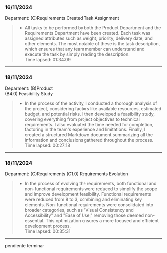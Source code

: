 ### 16/11/2024
Deparment: (C)Requirements
Created Task Assignment
>- All tasks to be performed by both the Product Department and the Requirements Department have been created. Each task was assigned attributes such as weight, priority, delivery date, and other elements. The most notable of these is the task description, which ensures that any team member can understand and execute the task by simply reading the description.  
Time lapsed: 01:34:09
---
### 18/11/2024
Deparment: (B)Product  
(B4.0) Feasibility Study
>- In the process of the activity, I conducted a thorough analysis of the project, considering factors like available resources, estimated budget, and potential risks. I then developed a feasibility study, covering everything from project objectives to technical requirements. I also evaluated the time needed for completion, factoring in the team's experience and limitations. Finally, I created a structured Markdown document summarizing all the information and conclusions gathered throughout the process.  
Time lapsed: 00:27:18
---
### 18/11/2024
Deparment: (C)Requirements
(C1.0) Requirements Evolution
>- In the process of evolving the requirements, both functional and non-functional requirements were reduced to simplify the scope and improve development feasibility. Functional requirements were reduced from 8 to 3, combining and eliminating key elements. Non-functional requirements were consolidated into broader categories, such as "Visual Consistency and Accessibility" and "Ease of Use," removing those deemed non-essential. This optimization ensures a more focused and efficient development process.  
Time lapsed: 00:35:31
---
pendiente terminar